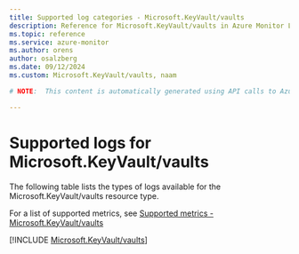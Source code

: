 ```yaml
---
title: Supported log categories - Microsoft.KeyVault/vaults
description: Reference for Microsoft.KeyVault/vaults in Azure Monitor Logs.
ms.topic: reference
ms.service: azure-monitor
ms.author: orens
author: osalzberg
ms.date: 09/12/2024
ms.custom: Microsoft.KeyVault/vaults, naam

# NOTE:  This content is automatically generated using API calls to Azure. Any edits made on these files will be overwritten in the next run of the script. 

---
```





# Supported logs for Microsoft.KeyVault/vaults  
The following table lists the types of logs available for the Microsoft.KeyVault/vaults resource type.
  
  
  
For a list of supported metrics, see [Supported metrics - Microsoft.KeyVault/vaults](../supported-metrics/microsoft-keyvault-vaults-metrics.md)  
  

  
[!INCLUDE [Microsoft.KeyVault/vaults](~/reusable-content/ce-skilling/azure/includes/azure-monitor/reference/logs/microsoft-keyvault-vaults-logs-include.md)]  
  

